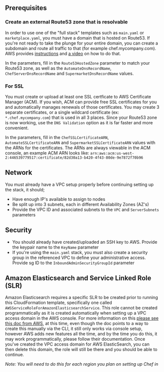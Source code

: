 ## Prerequisites

### Create an external Route53 zone that is resolvable

In order to use one of the "full stack" templates such as `main.yaml` or `marketplace.yaml`, you must have a domain that is hosted on Route53.  If you're not ready to take the plunge for your entire domain, you can create a subdomain and route all traffic to that (for example chef.mycompany.com).  AWS provides [instructions](https://docs.aws.amazon.com/Route53/latest/DeveloperGuide/CreatingNewSubdomain.html) and [a video](https://aws.amazon.com/premiumsupport/knowledge-center/create-subdomain-route-53/) on how to do that.

In the parameters, fill in the `Route53HostedZone` parameter to match your Route53 zone, as well as the `AutomateDnsRecordName`, `ChefServerDnsRecordName` and `SupermarketDnsRecordName` values.


### For SSL

You must create or upload at least one SSL certficate to AWS Certificate Manager (ACM).  If you wish, ACM can provide free SSL certificates for you and automatically manages renewals of those certificates.  You may create 3 separate certificates, or a single wildcard certificate (ex: `*.chef.mycompany.com`) that is used in all 3 places.  Since your Route53 zone is now working, use the `DNS Validation` option as it is far faster and more convenient.

In the parameters, fill in the `ChefSSLCertificateARN`, `AutomateSSLCertificateARN` and `SupermarketSSLCertificateARN` values with the ARNs for the certificates. The ARNs are always viewable in the ACM console, an example ACM ARN looks like: `arn:aws:acm:us-west-2:446539779517:certificate/82d30a13-b420-4f43-80de-9e7872f70b96`


## Network

You must already have a VPC setup properly before continuing setting up the stack, it should;

* Have enough IP's available to assign to nodes
* Be split up into 3 subnets, each in different Availability Zones (AZ's)
* Provide the VPC ID and associated subnets to the `VPC` and `ServerSubnets` parameters

## Security

* You should already have created/uploaded an SSH key to AWS. Provide the keypair name to the `KeyName` parameter
* If you're using the `main.yaml` stack, you must also create a security group in the referenced VPC to define your administrative access.  Provide sg ID to the `InboundAdminSecurityGroupId` parameter

## Amazon Elasticsearch and Service Linked Role (SLR)

Amazon Elasticsearch requires a specific SLR to be created prior to running this CloudFormation template, specifically one called `AWSServiceRoleForAmazonElasticsearchService`. This role cannot be created programmatically as it is created automatically when setting up a VPC access domain in the AWS console. For more information on this [please see this doc from AWS](https://docs.aws.amazon.com/elasticsearch-service/latest/developerguide/slr-es.html), at this time, even though the doc points to a way to create this manually via the CLI, it still only works via console setup, however AWS adds new features all the time, and by the time you do this, it may work programmatically, please follow their documentation. Once you've created the VPC access domain for AWS ElasticSearch, you can then delete this domain, the role will still be there and you should be able to continue.

_Note: You will need to do this for each region you plan on setting up Chef in_
